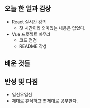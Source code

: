 ## 오늘 한 일과 감상
- React 실시간 강의
  - 첫 시간이라 의미있는 내용은 없었다.
- Vue 프로젝트 마무리
  - 코드 점검
  - README 작성

## 배운 것들

## 반성 및 다짐

- 일신우일신
- 제대로 휴식하고!!!! 제대로 공부한다.

